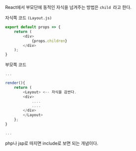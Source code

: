 React에서 부모단에 동적인 자식을 넘겨주는 방법은 `child `라고 한다. 

자식쪽 코드 `(Layout.js)`

```js
export default props => {
    return (
        <div>
            {props.children}
        </div>
    );
}
```

부모쪽 코드

```js
...

render(){
    return (
        <Layout> <-- 자식을 감싼다. 
        <div> 
            ....
            ....       
        </div>
        </Layout>
    };
}

...
```



php나 jsp로 따지면 include로 보면 되는 개념이다. 

